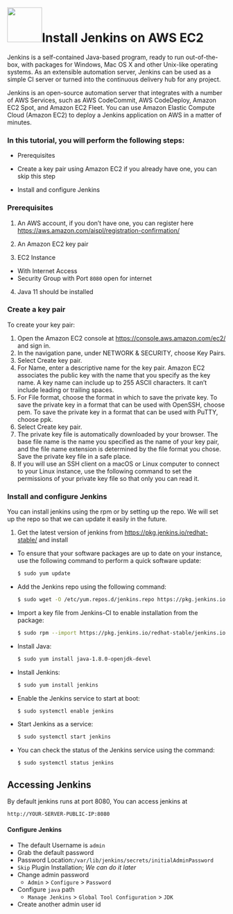 # <img src="https://mirrors.tuna.tsinghua.edu.cn/jenkins/art/jenkins-logo/96x96/logo.png"  width="80px">Install Jenkins on AWS EC2
Jenkins is a self-contained Java-based program, ready to run out-of-the-box, with packages for Windows, Mac OS X and other Unix-like operating systems. As an extensible automation server, Jenkins can be used as a simple CI server or turned into the continuous delivery hub for any project.

Jenkins is an open-source automation server that integrates with a number of AWS Services, such as AWS CodeCommit, AWS CodeDeploy, Amazon EC2 Spot, and Amazon EC2 Fleet. You can use Amazon Elastic Compute Cloud (Amazon EC2) to deploy a Jenkins application on AWS in a matter of minutes.

### In this tutorial, you will perform the following steps:
- Prerequisites

- Create a key pair using Amazon EC2 if you already have one, you can skip this step

- Install and configure Jenkins

### Prerequisites
1. An AWS account, if you don’t have one, you can register here https://aws.amazon.com/aispl/registration-confirmation/

2. An Amazon EC2 key pair
3.  EC2 Instance 
   - With Internet Access
   - Security Group with Port `8080` open for internet
4. Java 11 should be installed  

### Create a key pair
To create your key pair:

1. Open the Amazon EC2 console at https://console.aws.amazon.com/ec2/ and sign in.
2. In the navigation pane, under NETWORK & SECURITY, choose Key Pairs.
3. Select Create key pair.
4. For Name, enter a descriptive name for the key pair. Amazon EC2 associates the public key with the name that you specify as the key name. A key name can include up to 255 ASCII characters. It can’t include leading or trailing spaces.
5. For File format, choose the format in which to save the private key. To save the private key in a format that can be used with OpenSSH, choose pem. To save the private key in a format that can be used with PuTTY, choose ppk.
6. Select Create key pair.
7. The private key file is automatically downloaded by your browser. The base file name is the name you specified as the name of your key pair, and the file name extension is determined by the file format you chose. Save the private key file in a safe place.
8. If you will use an SSH client on a macOS or Linux computer to connect to your Linux instance, use the following command to set the permissions of your private key file so that only you can read it.


### Install and configure Jenkins
You can install jenkins using the rpm or by setting up the repo. We will set up the repo so that we can update it easily in the future.
1. Get the latest version of jenkins from https://pkg.jenkins.io/redhat-stable/ and install

 - To ensure that your software packages are up to date on your instance, use the following command to perform a quick software update:

   ```sh
   $ sudo yum update 
   ```
 - Add the Jenkins repo using the following command:
   ```sh
   $ sudo wget -O /etc/yum.repos.d/jenkins.repo https://pkg.jenkins.io/redhat-stable/jenkins.repo
   ```
 - Import a key file from Jenkins-CI to enable installation from the package:
   ```sh
   $ sudo rpm --import https://pkg.jenkins.io/redhat-stable/jenkins.io.key
   ```
 - Install Java:
   ```sh
   $ sudo yum install java-1.8.0-openjdk-devel
   ```
 - Install Jenkins:
   ```sh
   $ sudo yum install jenkins
   ```
 - Enable the Jenkins service to start at boot:
   ```sh
   $ sudo systemctl enable jenkins
   ```
 - Start Jenkins as a service:  
   ```sh
   $ sudo systemctl start jenkins
   ```
 - You can check the status of the Jenkins service using the command:
   ```sh
   $ sudo systemctl status jenkins
   ```

## Accessing Jenkins
   By default jenkins runs at port 8080, You can access jenkins at
   
   ```sh
   http://YOUR-SERVER-PUBLIC-IP:8080
   ```
#### Configure Jenkins
- The default Username is `admin`
- Grab the default password 
- Password Location:`/var/lib/jenkins/secrets/initialAdminPassword`
- `Skip` Plugin Installation; _We can do it later_
- Change admin password
   - `Admin` > `Configure` > `Password`
- Configure `java` path
  - `Manage Jenkins` > `Global Tool Configuration` > `JDK`  
- Create another admin user id   
